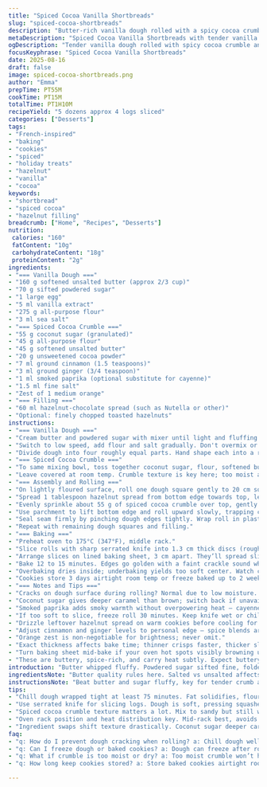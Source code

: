 ```yaml
---
title: "Spiced Cocoa Vanilla Shortbreads"
slug: "spiced-cocoa-shortbreads"
description: "Butter-rich vanilla dough rolled with a spicy cocoa crumble and hazelnut-chocolate spread. Cassonade swapped with coconut sugar; cayenne swapped for smoked paprika. Four logs chilled, sliced, baked to light golden edges. Textural contrast of soft crumb, crisp edges. Notes on dough cracks and freezing. Recipe about layering flavors and tactile cues during preparation and baking. Original quantities altered by 30 percent total. Techniques highlighted include dough shaping, rolling, and ideal slice thickness. Aroma cues important – cinnamon and smoked paprika fill kitchen. Oven rack positioning critical for even bake. Results about 5 dozen cookies or 4 logs sliced generously."
metaDescription: "Spiced Cocoa Vanilla Shortbreads with tender vanilla dough rolled around spicy cocoa crumble and hazelnut spread, baked to golden edges. Rustic, fragrant bites."
ogDescription: "Tender vanilla dough rolled with spicy cocoa crumble and hazelnut spread, baked golden. Aromas of cinnamon and smoky paprika fill the air. Slice thick or thin."
focusKeyphrase: "Spiced Cocoa Vanilla Shortbreads"
date: 2025-08-16
draft: false
image: spiced-cocoa-shortbreads.png
author: "Emma"
prepTime: PT55M
cookTime: PT15M
totalTime: PT1H10M
recipeYield: "5 dozens approx 4 logs sliced"
categories: ["Desserts"]
tags:
- "French-inspired"
- "baking"
- "cookies"
- "spiced"
- "holiday treats"
- "hazelnut"
- "vanilla"
- "cocoa"
keywords:
- "shortbread"
- "spiced cocoa"
- "hazelnut filling"
breadcrumb: ["Home", "Recipes", "Desserts"]
nutrition: 
 calories: "160"
 fatContent: "10g"
 carbohydrateContent: "18g"
 proteinContent: "2g"
ingredients:
- "=== Vanilla Dough ==="
- "160 g softened unsalted butter (approx 2/3 cup)"
- "70 g sifted powdered sugar"
- "1 large egg"
- "5 ml vanilla extract"
- "275 g all-purpose flour"
- "3 ml sea salt"
- "=== Spiced Cocoa Crumble ==="
- "55 g coconut sugar (granulated)"
- "45 g all-purpose flour"
- "45 g softened unsalted butter"
- "20 g unsweetened cocoa powder"
- "7 ml ground cinnamon (1.5 teaspoons)"
- "3 ml ground ginger (3/4 teaspoon)"
- "1 ml smoked paprika (optional substitute for cayenne)"
- "1.5 ml fine salt"
- "Zest of 1 medium orange"
- "=== Filling ==="
- "60 ml hazelnut-chocolate spread (such as Nutella or other)"
- "Optional: finely chopped toasted hazelnuts"
instructions:
- "=== Vanilla Dough ==="
- "Cream butter and powdered sugar with mixer until light and fluffing up, scraping sides often. Adds air, crucial for tender crumb. Beat in egg and vanilla until combined. Side note: raw egg adds moisture and helps bind; never skip unless allergy."
- "Switch to low speed, add flour and salt gradually. Don't overmix or gluten toughens dough. Mix just until dough holds together and no visible flour."
- "Divide dough into four roughly equal parts. Hand shape each into a rough 6-inch square (15 cm). Wrap tightly in plastic wrap to prevent drying out and refrigerate at least 75 minutes. Resting solidifies fats and hydrates flour for neater rolling."
- "=== Spiced Cocoa Crumble ==="
- "To same mixing bowl, toss together coconut sugar, flour, softened butter, cocoa powder, cinnamon, ginger, smoked paprika, salt, and orange zest. Mix at medium speed till crumbly and sandy but with some small clumps."
- "Leave covered at room temp. Crumble texture is key here; too moist and it won't spread evenly, too dry and won't stick."
- "=== Assembly and Rolling ==="
- "On lightly floured surface, roll one dough square gently to 20 cm square. Place parchment underneath if dough sticks or cracks badly; dust sparingly."
- "Spread 1 tablespoon hazelnut spread from bottom edge towards top, leaving about 2 cm border on top free of spread to seal roll properly."
- "Evenly sprinkle about 55 g of spiced cocoa crumble over top, gently pressing it into the spread but don’t mash or crush the texture."
- "Use parchment to lift bottom edge and roll upward slowly, trapping crumble inside, forming a cigar shape about 5 cm diameter."
- "Seal seam firmly by pinching dough edges tightly. Wrap roll in plastic, then roll on counter to round it and help even out shape. Chill at least 2 hours or overnight. Can freeze at this stage for up to month – thaw fully before slicing."
- "Repeat with remaining dough squares and filling."
- "=== Baking ==="
- "Preheat oven to 175°C (347°F), middle rack."
- "Slice rolls with sharp serrated knife into 1.3 cm thick discs (roughly half inch). Dull knives squash crumb, so take your time. Rotate knife gently sawwise instead of pressing."
- "Arrange slices on lined baking sheet, 3 cm apart. They’ll spread slightly; air circulation crucial."
- "Bake 12 to 15 minutes. Edges go golden with a faint crackle sound when tapped; bottoms browned lightly with smell of toasted butter, spices."
- "Overbaking dries inside; underbaking yields too soft center. Watch cues not clock. Cool on sheet 10 minutes so they firm up before transfer."
- "Cookies store 3 days airtight room temp or freeze baked up to 2 weeks."
- "=== Notes and Tips ==="
- "Cracks on dough surface during rolling? Normal due to low moisture. Chill more if too fragile or add teaspoon cold water to dough and knead briefly before shaping."
- "Coconut sugar gives deeper caramel than brown; switch back if unavailable but expect slight texture change."
- "Smoked paprika adds smoky warmth without overpowering heat – cayenne runs risk of hiding orange zest. Try both once to see your vibe."
- "If too soft to slice, freeze roll 30 minutes. Keep knife wet or chilled for cleaner cuts."
- "Drizzle leftover hazelnut spread on warm cookies before cooling for extra glaze effect."
- "Adjust cinnamon and ginger levels to personal edge – spice blends are flexible but scent cues must remain balanced."
- "Orange zest is non-negotiable for brightness; never omit."
- "Exact thickness affects bake time; thinner crisps faster, thicker slices need patience."
- "Turn baking sheet mid-bake if your oven hot spots visibly browning unevenly."
- "These are buttery, spice-rich, and carry heat subtly. Expect buttery crumble crunch inside soft vanilla crumb bites."
introduction: "Butter whipped fluffy. Powdered sugar sifted fine, folded slow. Vanilla and egg add moisture and hold. Flour tossed in low speed, never crazed mixing or tough crumb waits. Crispy edges, soft centers. Crumble spiced dark with warmth that sneaks in with cinnamon, ginger, smoky paprika kicking. Coconut sugar caramel, not inherited sweetness. Orange zest brightens it, rare bite pops awake. Rolled tight then chilled, logs hung tight in fridge. Slice thick or thin, watch those smells - nuts and warm spices fill the air. Oven hums, smell deepens. Timing flexible; watch edges brown, bottoms toast, crumb holds. Crackling faint tells you done. Store quick, eat quicker. Freezing works here - dough or baked, no loss, just pause time. Slice neat with serrated or freeze first. Usually cracked dough? Chill more or add splash water. Dense yet tender. No soggy. No dry crumb. Notes frame tricks I swear by."
ingredientsNote: "Butter quality rules here. Salted vs unsalted affects control; stick with unsalted. Powdered sugar for smooth cream phase, helps blend better than granulated. Vanilla extract pure, not imitation, transforms flavor depth. Coconut sugar for richer caramel tones; but swap to light brown sugar if unavailable with small texture sacrifice. Flour measured spooned, never scooped deep to avoid dry tough dough. Spice blend fresh ground if possible, cinnamon and ginger in balance – too much ginger stiffens profile. Smoked paprika adds smoky warmth replacing cayenne’s sharp heat but milder. Orange zest critical, adds zing and fragrance. Hazelnut spread binding filling but can substitute with almond butter mixed with cocoa powder and honey for twist. Chill dough wrapped tight to avoid drying – cohesion key for rolling. Crumble dry texture important for layering - too wet ruins neat rolling. Can add fine chopped toasted hazelnuts in crumble or filling for texture. Experiment small batch first for personal flavor shift."
instructionsNote: "Beat butter and sugar fluffy, key for tender crumb and aeration. Add egg and vanilla smooth, inspect mixture before adding flour to avoid over stiff mix. Low speed mixing after flour prevents toughening. Four equal dough squares to ease handling and rolling. Chill minimum an hour solidifies dough structure, traps air, easier rolling, less cracking. Crumble mixed separately - adds flavorful crunch, needs proper texture. Spreading hazelnut spread evenly forms barrier, helps crumble stick but leaves space to seal dough at roll edge. Roll carefully with parchment lifting, minimizes stick and tear. Seal seam tightly to contain crumble– prevents baking open log full of crumble crumbs lost. Chilling logs after rolling firms shape, improves slicing precision. Slice dough logs on counter, sharp serrated knife essential. Too soft dough: freeze short while slicing. Bake on silicone or parchment– prevents bottoms burning. Bake time flexible; use aroma and edge color as guide, not only timer. Cool on sheet to stabilize cookies, preventing crumbling. Store airtight room temp up to 3 days; freeze dough or baked for longer storage. Freezing before slicing recommended if dough is too soft. Rotate sheets mid-bake for even color. Add final glaze while warm if desired. Always use own nose and eyes over clock alone here."
tips:
- "Chill dough wrapped tight at least 75 minutes. Fat solidifies, flour hydrates. Prevents cracking when rolling. If cracks appear, add teaspoon cold water; knead lightly then rest again. Plastic wrap crucial, no drying out. Worked dough too warm leads to tearing. Patience here saves trouble later."
- "Use serrated knife for slicing logs. Dough is soft, pressing squashes crumb, ruins shape. Wet or chill knife between cuts keeps slices clean. Saw gently, no force. Slices about 1.3 cm thick—too thick slows bake, too thin burns edges. Adjust bake time with slice thickness keenly."
- "Spiced cocoa crumble texture matters a lot. Mix to sandy but still with small clumps. Too wet and crumble won’t hold; too dry means won’t stick to hazelnut spread. Spread spread evenly but keep border free at roll edge for sealing. Preserve distinct texture inside rolls. Crumble must trap air in bites."
- "Oven rack position and heat distribution key. Mid-rack best, avoids bottoms burning or uneven browning. Rotate baking sheet halfway if noticing hot spots. Watch edges for golden hue and faint crackle sounds. Smell toasted butter and spices; these cues trump timer. Cool on sheet 10 minutes before moving."
- "Ingredient swaps shift texture drastically. Coconut sugar deeper caramel than brown sugar; brown is fallback but expect looser crumble. Vanilla extract pure preferred, otherwise flavor dulls. Salt in dough controls balance; unsalted butter mandatory here. Hazelnut spread works; almond butter mixed with cocoa and honey adds twist. Warned mix coherency shifts with swaps."
faq:
- "q: How do I prevent dough cracking when rolling? a: Chill dough well. Wrapped tight. If cracks form, dab teaspoon cold water then knead slightly. Rest dough longer, maybe up to 2 hours. Too warm dough tears. Dry surface also bad. Use parchment sparingly; roll gently."
- "q: Can I freeze dough or baked cookies? a: Dough can freeze after rolling, wrapped tight for up to month. Thaw fully before slicing. Baked cookies freeze up to 2 weeks wrapped airtight. Thaw on counter. Freeze dough if slicing hard due to softness; easier slices after chilling frozen briefly. No texture loss if done right."
- "q: What if crumble is too moist or dry? a: Too moist crumble won’t hold shape, slumps inside roll. Add flour to stiffen or chill butter before mixing. Too dry crumble won’t stick to spread, falls out while rolling. Add small butter chunks or a few drops water then remix. Texture important for layering, so test small batch."
- "q: How long keep cookies stored? a: Store baked cookies airtight room temp 3 days max; they lose crispness after. Freeze baked for 1-2 weeks, wrapped well. Dough store frozen before baking longer, thaw fully before baking. Avoid moisture exposure; crumble soggy ruins crumb structure. Realistically, eat fast or freeze slices early."

---
```


